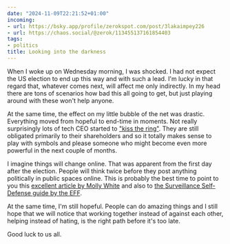 ```yaml
---
date: "2024-11-09T22:21:52+01:00"
incoming:
- url: https://bsky.app/profile/zerokspot.com/post/3lakaimpey226
- url: https://chaos.social/@zerok/113455137161854403
tags:
- politics
title: Looking into the darkness
---
```


When I woke up on Wednesday morning, I was shocked. I had not expect the US election to end up this way and with such a lead. I'm lucky in that regard that, whatever comes next, will affect me only indirectly.  In my head there are tons of scenarios how bad this all going to get, but just playing around with these won't help anyone.

At the same time, the effect on my little bubble of the net was drastic. Everything moved from hopeful to end-time in moments. Not really surprisingly lots of tech CEO started to ["kiss the ring"](https://daringfireball.net/2024/11/i_wonder). They are still obligated primarily to their shareholders and so it totally makes sense to play with symbols and please someone who might become even more powerful in the next couple of months.

I imagine things will change online. That was apparent from the first day after the election. People will think twice before they post anything politically in public spaces online. This is probably the best time to point to you this [excellent article by Molly White](https://www.citationneeded.news/wind-the-clock/) and also to [the Surveillance Self-Defense guide by the EFF](https://ssd.eff.org).

At the same time, I'm still hopeful. People can do amazing things and I still hope that we will notice that working together instead of against each other, helping instead of hating, is the right path before it's too late.

Good luck to us all.
